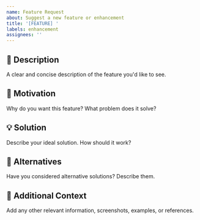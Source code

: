 ```yaml
---
name: Feature Request
about: Suggest a new feature or enhancement
title: '[FEATURE] '
labels: enhancement
assignees: ''
---
```


## 📝 Description

A clear and concise description of the feature you'd like to see.

## 🎯 Motivation

Why do you want this feature? What problem does it solve?

## 💡 Solution

Describe your ideal solution. How should it work?

## 🔄 Alternatives

Have you considered alternative solutions? Describe them.

## 📌 Additional Context

Add any other relevant information, screenshots, examples, or references.
